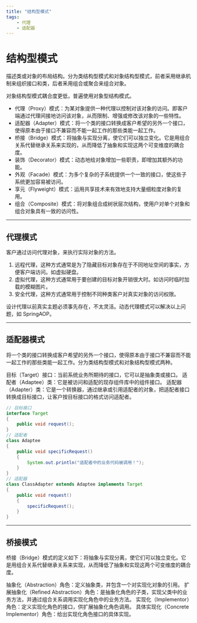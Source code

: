 ```yaml
---
title: "结构型模式"
tags:
    - 代理
    - 适配器
---
```


# 结构型模式

描述类或对象的布局结构。分为类结构型模式和对象结构型模式，前者采用继承机制来组织接口和类，后者釆用组合或聚合来组合对象。

对象结构型模式耦合度更低，普遍使用对象型结构模式。

- 代理（Proxy）模式：为某对象提供一种代理以控制对该对象的访问。即客户端通过代理间接地访问该对象，从而限制、增强或修改该对象的一些特性。
- 适配器（Adapter）模式：将一个类的接口转换成客户希望的另外一个接口，使得原本由于接口不兼容而不能一起工作的那些类能一起工作。
- 桥接（Bridge）模式：将抽象与实现分离，使它们可以独立变化。它是用组合关系代替继承关系来实现的，从而降低了抽象和实现这两个可变维度的耦合度。
- 装饰（Decorator）模式：动态地给对象增加一些职责，即增加其额外的功能。
- 外观（Facade）模式：为多个复杂的子系统提供一个一致的接口，使这些子系统更加容易被访问。
- 享元（Flyweight）模式：运用共享技术来有效地支持大量细粒度对象的复用。
- 组合（Composite）模式：将对象组合成树状层次结构，使用户对单个对象和组合对象具有一致的访问性。

---

## 代理模式

客户通过访问代理对象，来执行实际对象的方法。

1. 远程代理，这种方式通常是为了隐藏目标对象存在于不同地址空间的事实，方便客户端访问。如虚拟硬盘。
2. 虚拟代理，这种方式通常用于要创建的目标对象开销很大时。如访问时临时加载的模糊图片。
3. 安全代理，这种方式通常用于控制不同种类客户对真实对象的访问权限。

设计代理以前真实主题必须事先存在，不太灵活。动态代理模式可以解决以上问题，如 SpringAOP。

---

## 适配器模式

将一个类的接口转换成客户希望的另外一个接口，使得原本由于接口不兼容而不能一起工作的那些类能一起工作。分为类结构型模式和对象结构型模式两种。

目标（Target）接口：当前系统业务所期待的接口，它可以是抽象类或接口。
适配者（Adaptee）类：它是被访问和适配的现存组件库中的组件接口。
适配器（Adapter）类：它是一个转换器，通过继承或引用适配者的对象，把适配者接口转换成目标接口，让客户按目标接口的格式访问适配者。

```java
// 目标接口
interface Target
{
    public void request();
}
// 适配者
class Adaptee
{
    public void specificRequest()
    {       
        System.out.println("适配者中的业务代码被调用！");
    }
}
// 适配器
class ClassAdapter extends Adaptee implements Target
{
    public void request()
    {
        specificRequest();
    }
}
```

---

## 桥接模式

桥接（Bridge）模式的定义如下：将抽象与实现分离，使它们可以独立变化。它是用组合关系代替继承关系来实现，从而降低了抽象和实现这两个可变维度的耦合度。

抽象化（Abstraction）角色：定义抽象类，并包含一个对实现化对象的引用。
扩展抽象化（Refined    Abstraction）角色：是抽象化角色的子类，实现父类中的业务方法，并通过组合关系调用实现化角色中的业务方法。
实现化（Implementor）角色：定义实现化角色的接口，供扩展抽象化角色调用。
具体实现化（Concrete Implementor）角色：给出实现化角色接口的具体实现。
